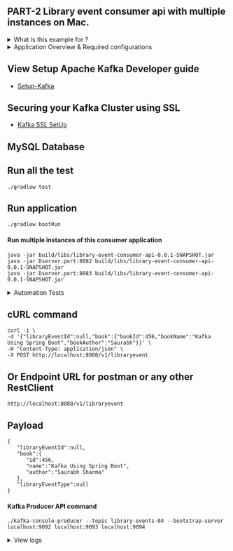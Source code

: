 ## PART-2 Library event consumer api with multiple instances on Mac.

<details><summary>What is this example for ?</summary>

#### Apache Kafka Consumer API for sending message to a kafka topic by following ways:
- Reading message from the kafka topic `library-events` using the object of `ConsumerRecord<Integer, String>`.<br/> 
  Please refer the consumer class - [LibraryEventConsumer.java](https://github.com/saurabhshcs/apache-kafka-learning/blob/main/library-event-consumer-api/src/main/java/com/techsharezone/libraryeventconsumerapi/consumer/LibraryEventConsumer.java)
</details>

<details><summary>Application Overview & Required configurations </summary>
	
- This application is developed for consuming the apache kafka messages based on the the certain or specific events.
- This repository has the complete code related to kafka producers/consumers using spring boot.
- I have used 3 Apache Kafka clusters and 3 replicas in this example. 
- Please see following server.properties

#### Config files in `{KAFKA_HOME}/config/`
```
-rw-r--r--   1 saurabhshcs  admin  6864 19 Feb 23:40 server-1.properties
-rw-r--r--   1 saurabhshcs  admin  6864 19 Feb 23:41 server-2.properties
-rw-r--r--   1 saurabhshcs  admin  6863 17 Feb 22:57 server.properties
```
#### Application configurations in aplication.yaml for auto configurations

```
spring:
  profiles:
    active: local
server:
  port: 8081

---
spring:
  profiles: local
  kafka:
    consumer:
      bootstrap-servers: localhost:9092,localhost:9093,localhost:9094
      key-deserializer: org.apache.kafka.common.serialization.IntegerDeserializer
      value-deserializer: org.apache.kafka.common.serialization.StringDeserializer
      group-id: library-events-listener-group

```
</details>

## View Setup Apache Kafka Developer guide

- [Setup-Kafka](https://github.com/saurabhshcs/apache-kafka-developer-guide/blob/main/README.md)

## Securing your Kafka Cluster using SSL

- [Kafka SSL SetUp](https://github.com/saurabhshcs/apache-kafka-developer-guide/blob/main/Kafka_Security_config.md)

## MySQL Database

## Run all the test 

`
./gradlew test
`

## Run application
`
./gradlew bootRun
`
#### Run multiple instances of this consumer application
```
java -jar build/libs/library-event-consumer-api-0.0.1-SNAPSHOT.jar
java -jar Dserver.port:8082 build/libs/library-event-consumer-api-0.0.1-SNAPSHOT.jar
java -jar Dserver.port:8083 build/libs/library-event-consumer-api-0.0.1-SNAPSHOT.jar
```
<details><summary>Automation Tests</summary>
<details> <summary>Integration Tests </summary>

#### LibraryEventControllerIntegrationTest

```
./gradlew clean test

> Task :test
2021-03-02 00:56:40.670  INFO 52992 --- [extShutdownHook] o.s.s.concurrent.ThreadPoolTaskExecutor  : Shutting down ExecutorService 'applicationTaskExecutor'
2021-03-02 00:56:40.671  INFO 52992 --- [extShutdownHook] o.a.k.clients.producer.KafkaProducer     : [Producer clientId=producer-1] Closing the Kafka producer with timeoutMillis = 30000 ms.

BUILD SUCCESSFUL in 16s
5 actionable tasks: 5 executed
SAURABHs-MacBook-Pro:library-producer-api saurabhsharma$ 

```
</details>
<details><summary>Unit Tests</summary>

#### LibraryEventControllerTest

```
./gradlew clean test

> Task :test
2021-03-02 00:56:40.670  INFO 52992 --- [extShutdownHook] o.s.s.concurrent.ThreadPoolTaskExecutor  : Shutting down ExecutorService 'applicationTaskExecutor'
2021-03-02 00:56:40.671  INFO 52992 --- [extShutdownHook] o.a.k.clients.producer.KafkaProducer     : [Producer clientId=producer-1] Closing the Kafka producer with timeoutMillis = 30000 ms.

BUILD SUCCESSFUL in 16s
5 actionable tasks: 5 executed
SAURABHs-MacBook-Pro:library-producer-api saurabhsharma$ 

```
</details>
</details>

## cURL command

```
curl -i \
-d '{"libraryEventId":null,"book":{"bookId":456,"bookName":"Kafka Using Spring Boot","bookAuthor":"Saurabh"}}' \
-H "Content-Type: application/json" \
-X POST http://localhost:8080/v1/libraryevent
```

## Or Endpoint URL for postman or any other RestClient

```
http://localhost:8080/v1/libraryevent
````
## Payload

```
{
   "libraryEventId":null,
   "book":{
      "id":456,
      "name":"Kafka Using Spring Boot",
      "author":"Saurabh Sharma"
   },
   "libraryEventType":null
} 
```
#### Kafka Producer API command

```shell
./kafka-console-producer --topic library-events-04 --bootstrap-server localhost:9092 localhost:9093 localhost:9094
```

<details><summary>View logs</summary>
<p>

#### Console Logs -01
```
2021-03-03 23:22:58.003  INFO 72860 --- [ntainer#0-0-C-1] o.s.k.l.KafkaMessageListenerContainer    : library-events-listener-group: partitions assigned: [library-events-04-0]
Consumer Record--- {}ConsumerRecord(topic = library-events-04, partition = 0, leaderEpoch = 0, offset = 0, CreateTime = 1614813844613, serialized key size = -1, serialized value size = 93, headers = RecordHeaders(headers = [], isReadOnly = false), key = null, value = {"libraryEventId":null,"book":{"id":null,"name":null,"author":null},"libraryEventType":"NEW"})
Consumer Record--- {}ConsumerRecord(topic = library-events-04, partition = 0, leaderEpoch = 0, offset = 1, CreateTime = 1614813845663, serialized key size = -1, serialized value size = 93, headers = RecordHeaders(headers = [], isReadOnly = false), key = null, value = {"libraryEventId":null,"book":{"id":null,"name":null,"author":null},"libraryEventType":"NEW"})

```
## View the topic in kafka broker using following cmd

`./kafka-topics --zookeeper localhost:2181 --list`

#### List of the topics
```
__consumer_offsets
library-events
```

#### View the messages for the topic `library-event`
`
kafka-console-consumer.sh --bootstrap-server localhost:9092 --topic library-events  --from-beginning
`

## Happy Learning!!!


[Linkedin](https://www.linkedin.com/in/saurabhshcs/) | Like & Subscribe my channel - [YouTube](https://www.youtube.com/channel/UCSQqjPw7_tfx1Ie4yYHbcxQ?pbjreload=102) | Follow me @ [StackOverFlow](https://stackoverflow.com/users/10719720/saurabhshcs?tab=profile)
